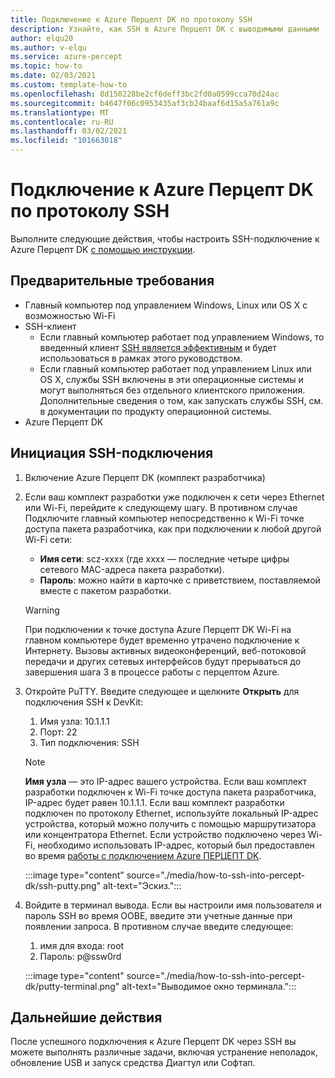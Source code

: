 ```yaml
---
title: Подключение к Azure Перцепт DK по протоколу SSH
description: Узнайте, как SSH в Azure Перцепт DK с выводимыми данными
author: elqu20
ms.author: v-elqu
ms.service: azure-percept
ms.topic: how-to
ms.date: 02/03/2021
ms.custom: template-how-to
ms.openlocfilehash: 8d150228be2cf6deff3bc2fd0a0599cca70d24ac
ms.sourcegitcommit: b4647f06c0953435af3cb24baaf6d15a5a761a9c
ms.translationtype: MT
ms.contentlocale: ru-RU
ms.lasthandoff: 03/02/2021
ms.locfileid: "101663018"
---
```

# <a name="connect-to-your-azure-percept-dk-over-ssh"></a>Подключение к Azure Перцепт DK по протоколу SSH

Выполните следующие действия, чтобы настроить SSH-подключение к Azure Перцепт DK [с помощью инструкции](https://www.chiark.greenend.org.uk/~sgtatham/putty/latest.html).

## <a name="prerequisites"></a>Предварительные требования

- Главный компьютер под управлением Windows, Linux или OS X с возможностью Wi-Fi
- SSH-клиент
    - Если главный компьютер работает под управлением Windows, то введенный клиент [SSH является эффективным](https://www.chiark.greenend.org.uk/~sgtatham/putty/latest.html) и будет использоваться в рамках этого руководством.
    - Если главный компьютер работает под управлением Linux или OS X, службы SSH включены в эти операционные системы и могут выполняться без отдельного клиентского приложения. Дополнительные сведения о том, как запускать службы SSH, см. в документации по продукту операционной системы.
- Azure Перцепт DK

## <a name="initiate-the-ssh-connection"></a>Инициация SSH-подключения

1. Включение Azure Перцепт DK (комплект разработчика)

1. Если ваш комплект разработки уже подключен к сети через Ethernet или Wi-Fi, перейдите к следующему шагу. В противном случае Подключите главный компьютер непосредственно к Wi-Fi точке доступа пакета разработчика, как при подключении к любой другой Wi-Fi сети:
    - **Имя сети**: scz-xxxx (где xxxx — последние четыре цифры сетевого MAC-адреса пакета разработки).
    - **Пароль**: можно найти в карточке с приветствием, поставляемой вместе с пакетом разработки.

    > [!WARNING]
    > При подключении к точке доступа Azure Перцепт DK Wi-Fi на главном компьютере будет временно утрачено подключение к Интернету. Вызовы активных видеоконференций, веб-потоковой передачи и других сетевых интерфейсов будут прерываться до завершения шага 3 в процессе работы с перцептом Azure.

1. Откройте PuTTY. Введите следующее и щелкните **Открыть** для подключения SSH к DevKit:

    1. Имя узла: 10.1.1.1
    1. Порт: 22
    1. Тип подключения: SSH

    > [!NOTE]
    > **Имя узла** — это IP-адрес вашего устройства. Если ваш комплект разработки подключен к Wi-Fi точке доступа пакета разработчика, IP-адрес будет равен 10.1.1.1. Если ваш комплект разработки подключен по протоколу Ethernet, используйте локальный IP-адрес устройства, который можно получить с помощью маршрутизатора или концентратора Ethernet. Если устройство подключено через Wi-Fi, необходимо использовать IP-адрес, который был предоставлен во время [работы с подключением Azure ПЕРЦЕПТ DK](./quickstart-percept-dk-set-up.md).

    :::image type="content" source="./media/how-to-ssh-into-percept-dk/ssh-putty.png" alt-text="Эскиз.":::

1. Войдите в терминал вывода. Если вы настроили имя пользователя и пароль SSH во время OOBE, введите эти учетные данные при появлении запроса. В противном случае введите следующее:  

    1. имя для входа: root
    1. Пароль: p@ssw0rd

    :::image type="content" source="./media/how-to-ssh-into-percept-dk/putty-terminal.png" alt-text="Выводимое окно терминала.":::  

## <a name="next-steps"></a>Дальнейшие действия

После успешного подключения к Azure Перцепт DK через SSH вы можете выполнять различные задачи, включая устранение неполадок, обновление USB и запуск средства Диагтул или Софтап.


